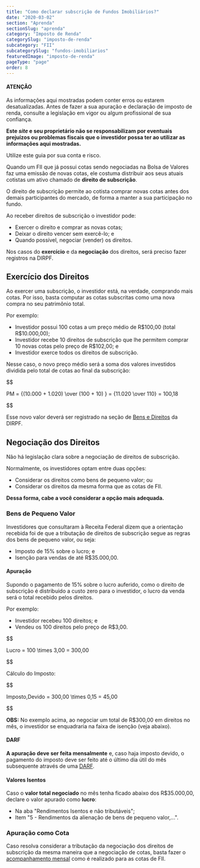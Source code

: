 ```yaml
---
title: "Como declarar subscrição de Fundos Imobiliários?"
date: "2020-03-02"
section: "Aprenda"
sectionSlug: "aprenda"
category: "Imposto de Renda"
categorySlug: "imposto-de-renda"
subcategory: "FII"
subcategorySlug: "fundos-imobiliarios"
featuredImage: "imposto-de-renda"
pageType: "page"
order: 8
---
```


<div class="dashedBox">

<h4>ATENÇÃO</h4>

As informações aqui mostradas podem conter erros ou estarem desatualizadas. Antes de fazer a sua apuração e declaração de imposto de renda, consulte a legislação em vigor ou algum profissional de sua confiança.

**Este *site* e seu proprietário não se responsabilizam por eventuais prejuízos ou problemas fiscais que o investidor possa ter ao utilizar as informações aqui mostradas.**

Utilize este guia por sua conta e risco.


</div>

Quando um FII que já possui cotas sendo negociadas na Bolsa de Valores faz uma emissão de novas cotas, ele costuma distribuir aos seus atuais cotistas um ativo chamado de **direito de subscrição**.

O direito de subscrição permite ao cotista comprar novas cotas antes dos demais participantes do mercado, de forma a manter a sua participação no fundo.

Ao receber direitos de subscrição o investidor pode:

- Exercer o direito e comprar as novas cotas;
- Deixar o direito vencer sem exercê-lo; e
- Quando possível, negociar (vender) os direitos.

Nos casos do **exercício** e da **negociação** dos direitos, será preciso fazer registros na DIRPF.


## Exercício dos Direitos

Ao exercer uma subscrição, o investidor está, na verdade, comprando mais cotas. Por isso, basta computar as cotas subscritas como uma nova compra no seu patrimônio total.

Por exemplo:

 - Investidor possui 100 cotas a um preço médio de R\$100,00 (total R\$10.000,00);
 - Investidor recebe 10 direitos de subscrição que lhe permitem comprar 10 novas cotas pelo preço de R\$102,00; e
 - Investidor exerce todos os direitos de subscrição.

 Nesse caso, o novo preço médio será a soma dos valores investidos dividida pelo total de cotas ao final da subscrição:

 $$

PM = {(10.000 + 1.020) \over (100 + 10) } = {11.020 \over 110} = 100,18

 $$

 Esse novo valor deverá ser registrado na seção de [Bens e Direitos](/aprenda/imposto-de-renda/fundos-imobiliarios/declarar-fii-que-possui) da DIRPF.

## Negociação dos Direitos

Não há legislação clara sobre a negociação de direitos de subscrição.

Normalmente, os investidores optam entre duas opções:

- Considerar os direitos como bens de pequeno valor; ou
- Considerar os direitos da mesma forma que as cotas de FII.

**Dessa forma, cabe a você considerar a opção mais adequada.**

### Bens de Pequeno Valor

Investidores que consultaram à Receita Federal dizem que a orientação recebida foi de que a tributação de direitos de subscrição segue as regras dos bens de pequeno valor, ou seja:

- Imposto de 15% sobre o lucro; e
- Isenção para vendas de até R\$35.000,00.



#### Apuração

Supondo o pagamento de 15% sobre o lucro auferido, como o direito de subscrição é distribuido a custo zero para o investidor, o lucro da venda será o total recebido pelos direitos.

Por exemplo:

- Investidor recebeu 100 direitos; e
- Vendeu os 100 direitos pelo preço de R\$3,00.

$$

Lucro = 100 \times 3,00 = 300,00

$$

Cálculo do Imposto:

$$

Imposto\,Devido = 300,00 \times 0,15 = 45,00

$$

**OBS:** No exemplo acima, ao negociar um total de R\$300,00 em direitos no mês, o investidor se enquadraria na faixa de isenção (veja abaixo).

#### DARF

**A apuração deve ser feita mensalmente** e, caso haja imposto devido, o pagamento do imposto deve ser feito até o último dia útil do mês subsequente através de uma [DARF](./como-preencher-darf-fii).


#### Valores Isentos

Caso o **valor total negociado** no mês tenha ficado abaixo dos R\$35.000,00, declare o valor apurado como **lucro**:

- Na aba "Rendimentos Isentos e não tributáveis"; 
- Item "5 - Rendimentos da alienação de bens de pequeno valor,...".




### Apuração como Cota

Caso resolva considerar a tributação da negociação dos direitos de subscrição da mesma maneira que a negociação de cotas, basta fazer o [acompanhamento mensal](http://localhost:8000/aprenda/imposto-de-renda/fundos-imobiliarios/calculo-do-resultado-operacoes-com-fii) como é realizado para as cotas de FII.